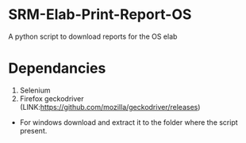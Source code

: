 # SRM-Elab-Print-Report-OS
A python script to download reports for the OS elab 

# Dependancies

1. Selenium
2. Firefox geckodriver (LINK:https://github.com/mozilla/geckodriver/releases)
+ For windows download and extract it to the folder where the script present.
